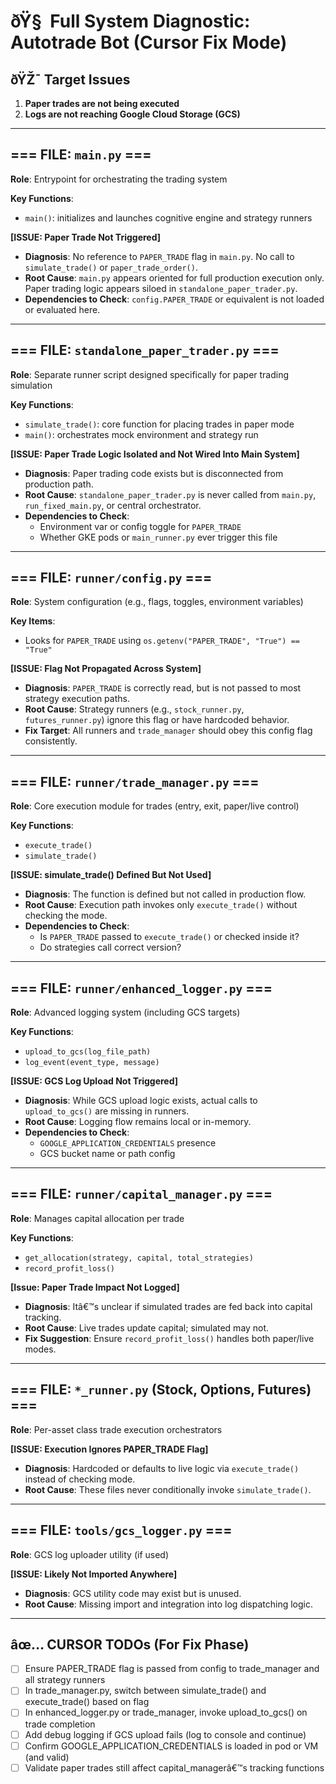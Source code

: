 
# ðŸ§  Full System Diagnostic: Autotrade Bot (Cursor Fix Mode)

## ðŸŽ¯ Target Issues
1. **Paper trades are not being executed**
2. **Logs are not reaching Google Cloud Storage (GCS)**

---

## === FILE: `main.py` ===  
**Role**: Entrypoint for orchestrating the trading system

**Key Functions**:
- `main()`: initializes and launches cognitive engine and strategy runners

**[ISSUE: Paper Trade Not Triggered]**  
- **Diagnosis**: No reference to `PAPER_TRADE` flag in `main.py`. No call to `simulate_trade()` or `paper_trade_order()`.
- **Root Cause**: `main.py` appears oriented for full production execution only. Paper trading logic appears siloed in `standalone_paper_trader.py`.
- **Dependencies to Check**: `config.PAPER_TRADE` or equivalent is not loaded or evaluated here.

---

## === FILE: `standalone_paper_trader.py` ===  
**Role**: Separate runner script designed specifically for paper trading simulation

**Key Functions**:
- `simulate_trade()`: core function for placing trades in paper mode
- `main()`: orchestrates mock environment and strategy run

**[ISSUE: Paper Trade Logic Isolated and Not Wired Into Main System]**
- **Diagnosis**: Paper trading code exists but is disconnected from production path.
- **Root Cause**: `standalone_paper_trader.py` is never called from `main.py`, `run_fixed_main.py`, or central orchestrator.
- **Dependencies to Check**:
  - Environment var or config toggle for `PAPER_TRADE`
  - Whether GKE pods or `main_runner.py` ever trigger this file

---

## === FILE: `runner/config.py` ===  
**Role**: System configuration (e.g., flags, toggles, environment variables)

**Key Items**:
- Looks for `PAPER_TRADE` using `os.getenv("PAPER_TRADE", "True") == "True"`

**[ISSUE: Flag Not Propagated Across System]**
- **Diagnosis**: `PAPER_TRADE` is correctly read, but is not passed to most strategy execution paths.
- **Root Cause**: Strategy runners (e.g., `stock_runner.py`, `futures_runner.py`) ignore this flag or have hardcoded behavior.
- **Fix Target**: All runners and `trade_manager` should obey this config flag consistently.

---

## === FILE: `runner/trade_manager.py` ===  
**Role**: Core execution module for trades (entry, exit, paper/live control)

**Key Functions**:
- `execute_trade()`
- `simulate_trade()`

**[ISSUE: simulate_trade() Defined But Not Used]**
- **Diagnosis**: The function is defined but not called in production flow.
- **Root Cause**: Execution path invokes only `execute_trade()` without checking the mode.
- **Dependencies to Check**:
  - Is `PAPER_TRADE` passed to `execute_trade()` or checked inside it?
  - Do strategies call correct version?

---

## === FILE: `runner/enhanced_logger.py` ===  
**Role**: Advanced logging system (including GCS targets)

**Key Functions**:
- `upload_to_gcs(log_file_path)`
- `log_event(event_type, message)`

**[ISSUE: GCS Log Upload Not Triggered]**
- **Diagnosis**: While GCS upload logic exists, actual calls to `upload_to_gcs()` are missing in runners.
- **Root Cause**: Logging flow remains local or in-memory.
- **Dependencies to Check**:
  - `GOOGLE_APPLICATION_CREDENTIALS` presence
  - GCS bucket name or path config

---

## === FILE: `runner/capital_manager.py` ===  
**Role**: Manages capital allocation per trade

**Key Functions**:
- `get_allocation(strategy, capital, total_strategies)`
- `record_profit_loss()`

**[Issue: Paper Trade Impact Not Logged]**
- **Diagnosis**: Itâ€™s unclear if simulated trades are fed back into capital tracking.
- **Root Cause**: Live trades update capital; simulated may not.
- **Fix Suggestion**: Ensure `record_profit_loss()` handles both paper/live modes.

---

## === FILE: `*_runner.py` (Stock, Options, Futures) ===  
**Role**: Per-asset class trade execution orchestrators

**[ISSUE: Execution Ignores PAPER_TRADE Flag]**
- **Diagnosis**: Hardcoded or defaults to live logic via `execute_trade()` instead of checking mode.
- **Root Cause**: These files never conditionally invoke `simulate_trade()`.

---

## === FILE: `tools/gcs_logger.py` ===  
**Role**: GCS log uploader utility (if used)

**[ISSUE: Likely Not Imported Anywhere]**
- **Diagnosis**: GCS utility code may exist but is unused.
- **Root Cause**: Missing import and integration into log dispatching logic.

---

## âœ… CURSOR TODOs (For Fix Phase)

- [ ] Ensure PAPER_TRADE flag is passed from config to trade_manager and all strategy runners
- [ ] In trade_manager.py, switch between simulate_trade() and execute_trade() based on flag
- [ ] In enhanced_logger.py or trade_manager, invoke upload_to_gcs() on trade completion
- [ ] Add debug logging if GCS upload fails (log to console and continue)
- [ ] Confirm GOOGLE_APPLICATION_CREDENTIALS is loaded in pod or VM (and valid)
- [ ] Validate paper trades still affect capital_managerâ€™s tracking functions
